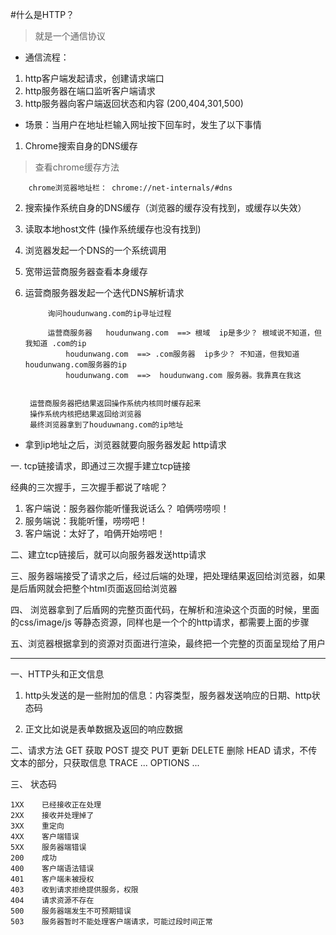 #什么是HTTP？
>就是一个通信协议

* 通信流程：

1. http客户端发起请求，创建请求端口
2. http服务器在端口监听客户端请求
3. http服务器向客户端返回状态和内容 (200,404,301,500)

* 场景：当用户在地址栏输入网址按下回车时，发生了以下事情

1. Chrome搜索自身的DNS缓存 
>查看chrome缓存方法

        chrome浏览器地址栏： chrome://net-internals/#dns 
2. 搜索操作系统自身的DNS缓存（浏览器的缓存没有找到，或缓存以失效）

3. 读取本地host文件 (操作系统缓存也没有找到)

4. 浏览器发起一个DNS的一个系统调用

5. 宽带运营商服务器查看本身缓存

6. 运营商服务器发起一个迭代DNS解析请求

            询问houdunwang.com的ip寻址过程

            运营商服务器   houdunwang.com  ==> 根域  ip是多少？ 根域说不知道，但我知道 .com的ip
                houdunwang.com  ==> .com服务器  ip多少？ 不知道，但我知道 houdunwang.com服务器的ip
                houdunwang.com  ==>  houdunwang.com 服务器。我靠真在我这
                

        运营商服务器把结果返回操作系统内核同时缓存起来
        操作系统内核把结果返回给浏览器
        最终浏览器拿到了houduwnang.com的ip地址
* 拿到ip地址之后，浏览器就要向服务器发起 http请求

一. tcp链接请求，即通过三次握手建立tcp链接

经典的三次握手，三次握手都说了啥呢？

1. 客户端说：服务器你能听懂我说话么？ 咱俩唠唠呗！
2. 服务端说：我能听懂，唠唠吧！
3. 客户端说：太好了，咱俩开始唠吧！


二、建立tcp链接后，就可以向服务器发送http请求

三、服务器端接受了请求之后，经过后端的处理，把处理结果返回给浏览器，如果是后盾网就会把整个html页面返回给浏览器

四、 浏览器拿到了后盾网的完整页面代码，在解析和渲染这个页面的时候，里面的css/image/js 等静态资源，同样也是一个个的http请求，都需要上面的步骤

五、浏览器根据拿到的资源对页面进行渲染，最终把一个完整的页面呈现给了用户


---

一、HTTP头和正文信息

1. http头发送的是一些附加的信息：内容类型，服务器发送响应的日期、http状态码

2. 正文比如说是表单数据及返回的响应数据

二、请求方法
    GET      获取
    POST     提交
    PUT      更新
    DELETE   删除
    HEAD     请求，不传文本的部分，只获取信息
    TRACE    ...
    OPTIONS  ...
    
三、 状态码
                         
    1XX    已经接收正在处理
    2XX    接收并处理掉了
    3XX    重定向
    4XX    客户端错误
    5XX    服务器端错误
    200    成功
    400    客户端语法错误
    401    客户端未被授权
    403    收到请求拒绝提供服务，权限
    404    请求资源不存在
    500    服务器端发生不可预期错误
    503    服务器暂时不能处理客户端请求，可能过段时间正常
    
